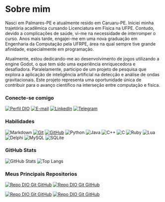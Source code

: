 # Sobre mim

Nasci em Palmares-PE e atualmente resido em Caruaru-PE. Iniciei minha trajetória acadêmica cursando Licenciatura em Física na UFPE. Contudo, devido a complicações de saúde, vi-me na necessidade de interromper o curso. Anos mais tarde, engajei-me em uma nova graduação em Engenharia da Computação pela UFRPE, área na qual sempre tive grande afinidade, especialmente em programação.

Atualmente, estou dedicando-me ao desenvolvimento de jogos utilizando a engine Godot, o que tem sido uma experiência enriquecedora e desafiadora. Paralelamente, participo de um projeto de pesquisa que explora a aplicação de inteligência artificial na detecção e análise de ondas gravitacionais. Este projeto representa uma oportunidade única de contribuir para o avanço científico na interseção entre computação e física.

### Conecte-se comigo

[![Perfil DIO](https://img.shields.io/badge/-Meu%20Perfil%20na%20DIO-30A3DC?style=for-the-badge)](https://www.dio.me/users/gladistony_silva/)
[![E-mail](https://img.shields.io/badge/-Email-000?style=for-the-badge&logo=microsoft-outlook&logoColor=E94D5F)](mailto:gladistony.silva@outlook.com)
[![LinkedIn](https://img.shields.io/badge/-LinkedIn-000?style=for-the-badge&logo=linkedin&logoColor=30A3DC)](https://www.linkedin.com/in/gladistony-silva-lins-10232846/)
[![Telegram](https://img.shields.io/badge/Telegram-000?style=for-the-badge&logo=telegram&logoColor=2CA5E0)](https://t.me/gladistonysilva)

### Habilidades

![Markdown](https://img.shields.io/badge/Markdown-000?style=for-the-badge&logo=markdown)
[![Git](https://img.shields.io/badge/Git-000?style=for-the-badge&logo=git&logoColor=E94D5F)](https://git-scm.com/doc)
[![GitHub](https://img.shields.io/badge/GitHub-000?style=for-the-badge&logo=github&logoColor=30A3DC)](https://docs.github.com/)
![Python](https://img.shields.io/badge/python-3670A0?style=for-the-badge&logo=python&logoColor=ffdd54)
![Java](https://img.shields.io/badge/java-%23ED8B00.svg?style=for-the-badge&logo=openjdk&logoColor=white)
![C++](https://img.shields.io/badge/C%2B%2B-00599C?style=for-the-badge&logo=c%2B%2B&logoColor=white)
![C](https://img.shields.io/badge/C-00599C?style=for-the-badge&logo=c&logoColor=white)
![Ruby](https://img.shields.io/badge/Ruby-CC342D?style=for-the-badge&logo=ruby&logoColor=white)
![Lua](https://img.shields.io/badge/Lua-2C2D72?style=for-the-badge&logo=lua&logoColor=white)
![Delphi](https://img.shields.io/badge/Delphi-CC342D?style=for-the-badge&logo=delphi&logoColor=white)
![MySQL](https://img.shields.io/badge/MySQL-00000F?style=for-the-badge&logo=mysql&logoColor=white)
![SQLite](https://img.shields.io/badge/SQLite-000?style=for-the-badge&logo=sqlite&logoColor=07405E)

### GitHub Stats

![GitHub Stats](https://github-readme-stats.vercel.app/api?username=Gladistony&theme=transparent&bg_color=000&border_color=30A3DC&show_icons=true&icon_color=30A3DC&title_color=E94D5F&text_color=FFF)
![Top Langs](https://github-readme-stats-git-masterrstaa-rickstaa.vercel.app/api/top-langs/?username=Gladistony&layout=compact&bg_color=000&border_color=30A3DC&title_color=E94D5F&text_color=FFF)

### Meus Principais Repositorios

[![Repo DIO Git GitHub](https://github-readme-stats.vercel.app/api/pin/?username=fabiomnsantos&repo=driven-data-UABJ&bg_color=000&border_color=30A3DC&show_icons=true&icon_color=30A3DC&title_color=E94D5F&text_color=FFF)](https://github.com/fabiomnsantos/driven-data-UABJ)
[![Repo DIO Git GitHub](https://github-readme-stats.vercel.app/api/pin/?username=Gladistony&repo=Mathefian-Estudo-Criacao-de-jogos&bg_color=000&border_color=30A3DC&show_icons=true&icon_color=30A3DC&title_color=E94D5F&text_color=FFF)](https://github.com/Gladistony/Mathefian-Estudo-Criacao-de-jogos)

[![Repo DIO Git GitHub](https://github-readme-stats.vercel.app/api/pin/?username=Gladistony&repo=Aplicativo-Projeto-Interdisciplinar-1&bg_color=000&border_color=30A3DC&show_icons=true&icon_color=30A3DC&title_color=E94D5F&text_color=FFF)](https://github.com/Gladistony/Aplicativo-Projeto-Interdisciplinar-1)
[![Repo DIO Git GitHub](https://github-readme-stats.vercel.app/api/pin/?username=Gladistony&repo=Aplicativo-Projeto-Interdisciplinar-2&bg_color=000&border_color=30A3DC&show_icons=true&icon_color=30A3DC&title_color=E94D5F&text_color=FFF)](https://github.com/Gladistony/Aplicativo-Projeto-Interdisciplinar-2)
